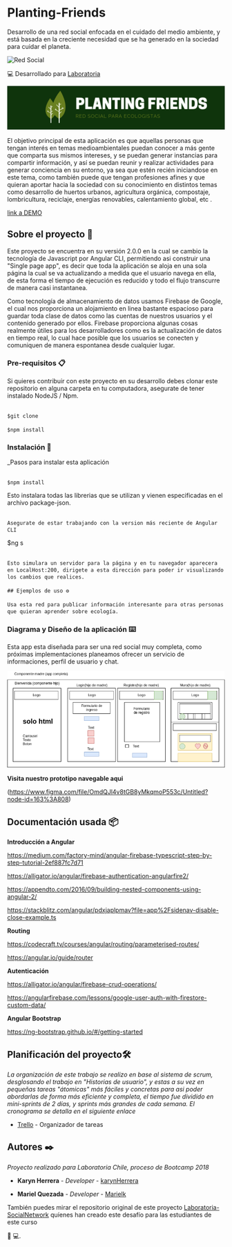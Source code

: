 # Planting-Friends

Desarrollo de una red social enfocada en el cuidado del medio ambiente, y está basada en la creciente necesidad que se ha generado en la sociedad para cuidar el planeta.

![Red Social](https://user-images.githubusercontent.com/29713378/47375143-f7420300-d6c5-11e8-83d2-8787cd9701a6.png)

:computer: Desarrollado para 
[Laboratoria](https://github.com/Laboratoria)


<img src="/src/assets/img/new_logo2.png" width="1000">

El objetivo principal de esta aplicación es que aquellas personas que tengan interés en temas medioambientales puedan conocer a más gente que comparta sus mismos intereses, y se puedan generar instancias para compartir información, y así se puedan reunir y realizar actividades para generar conciencia en su entorno, ya sea que estén recién iniciandose en este tema, como también puede que tengan profesiones afines y que quieran aportar hacia la sociedad con su conocimiento en distintos temas como desarrollo de huertos urbanos, agricultura orgánica, compostaje, lombricultura, reciclaje, energías renovables, calentamiento global, etc .

[link a DEMO](https://plantingfriends.firebaseapp.com/)

## Sobre el proyecto 🚀

Este proyecto se encuentra en su versión 2.0.0 en la cual se cambio la tecnología de Javascript por Angular CLI, permitiendo asi construir una "Single page app", es decir que toda la aplicación se aloja en una sola página la cual se va actualizando a medida que el usuario navega en ella, de esta forma el tiempo de ejecución es reducido y todo el flujo transcurre de manera casi instantanea. 

Como tecnología de almacenamiento de datos usamos Firebase de Google, el cual nos proporciona un alojamiento en linea bastante espacioso para guardar toda clase de datos como las cuentas de nuestros usuarios y el contenido generado por ellos. Firebase proporciona algunas cosas realmente útiles para los desarrolladores como es la actualización de datos en tiempo real, lo cual hace posible que los usuarios se conecten y comuniquen de manera espontanea desde cualquier lugar. 

### Pre-requisitos 📋

Si quieres contribuir con este proyecto en su desarrollo debes clonar este repositorio en alguna carpeta en tu computadora, asegurate de tener instalado NodeJS / Npm.  

```

$git clone 

$npm install

```

### Instalación 🔧

_Pasos para instalar esta aplicación

```

$npm install 

```

Esto instalara todas las librerias que se utilizan y vienen especificadas en el archivo package-json.

```

Asegurate de estar trabajando con la version más reciente de Angular CLI

```

$ng s

```

Esto simulara un servidor para la página y en tu navegador aparecera en LocalHost:200, dirigete a esta dirección para poder ir visualizando los cambios que realices.

## Ejemplos de uso ⚙️

Usa esta red para publicar información interesante para otras personas que quieran aprender sobre ecología.

```

### Diagrama y Diseño de la aplicación ⌨️

Esta app esta diseñada para ser una red social muy completa, como próximas implementaciones planeamos ofrecer un servicio de informaciones, perfil de usuario y chat.

<img src="/src/assets/img/esquema.png">

**Visita nuestro prototipo navegable aqui**

(https://www.figma.com/file/OmdQJl4v8tGB8yMkqmoP553c/Untitled?node-id=163%3A808)

## Documentación usada 📦

**Introducción a Angular**

https://medium.com/factory-mind/angular-firebase-typescript-step-by-step-tutorial-2ef887fc7d71

https://alligator.io/angular/firebase-authentication-angularfire2/

https://appendto.com/2016/09/building-nested-components-using-angular-2/ 

https://stackblitz.com/angular/pdxjaplpmav?file=app%2Fsidenav-disable-close-example.ts

**Routing** 

https://codecraft.tv/courses/angular/routing/parameterised-routes/

https://angular.io/guide/router 

**Autenticación** 

https://alligator.io/angular/firebase-crud-operations/

https://angularfirebase.com/lessons/google-user-auth-with-firestore-custom-data/

**Angular Bootstrap**

https://ng-bootstrap.github.io/#/getting-started 

## Planificación del proyecto🛠️

_La organización de este trabajo se realizo en base al sistema de scrum, desglosando el trabajo en "Historias de usuario", y estas a su vez en pequeñas tareas "átomicas" más fáciles y concretas para asi poder abordarlas de forma más eficiente y completa, el tiempo fue dividido en mini-sprints de 2 días, y sprints más grandes de cada semana. El cronograma se detalla en el siguiente enlace_

* [Trello](https://trello.com/b/Fq3qj3Pv/rrss-angular) - Organizador de tareas

## Autores ✒️

_Proyecto realizado para Laboratoria Chile, proceso de Bootcamp 2018_

* **Karyn Herrera** - *Developer* - [karynHerrera](https://github.com/karynherrera)

* **Mariel Quezada** - *Developer* - [Marielk](https://github.com/Marielk)

También puedes mirar el repositorio original de este proyecto [Laboratoria-SocialNetwork](https://github.com/Laboratoria/scl-2018-05-bc-core-am-socialnetwork) quíenes han creado este desafío para las estudiantes de este curso 

:woman: :computer:.
